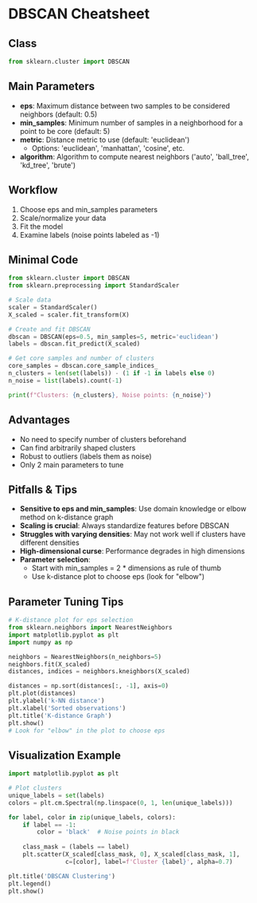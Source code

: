 # DBSCAN Cheatsheet

## Class
```python
from sklearn.cluster import DBSCAN
```

## Main Parameters
- **eps**: Maximum distance between two samples to be considered neighbors (default: 0.5)
- **min_samples**: Minimum number of samples in a neighborhood for a point to be core (default: 5)
- **metric**: Distance metric to use (default: 'euclidean')
  - Options: 'euclidean', 'manhattan', 'cosine', etc.
- **algorithm**: Algorithm to compute nearest neighbors ('auto', 'ball_tree', 'kd_tree', 'brute')

## Workflow
1. Choose eps and min_samples parameters
2. Scale/normalize your data
3. Fit the model
4. Examine labels (noise points labeled as -1)

## Minimal Code
```python
from sklearn.cluster import DBSCAN
from sklearn.preprocessing import StandardScaler

# Scale data
scaler = StandardScaler()
X_scaled = scaler.fit_transform(X)

# Create and fit DBSCAN
dbscan = DBSCAN(eps=0.5, min_samples=5, metric='euclidean')
labels = dbscan.fit_predict(X_scaled)

# Get core samples and number of clusters
core_samples = dbscan.core_sample_indices_
n_clusters = len(set(labels)) - (1 if -1 in labels else 0)
n_noise = list(labels).count(-1)

print(f"Clusters: {n_clusters}, Noise points: {n_noise}")
```

## Advantages
- No need to specify number of clusters beforehand
- Can find arbitrarily shaped clusters
- Robust to outliers (labels them as noise)
- Only 2 main parameters to tune

## Pitfalls & Tips
- **Sensitive to eps and min_samples**: Use domain knowledge or elbow method on k-distance graph
- **Scaling is crucial**: Always standardize features before DBSCAN
- **Struggles with varying densities**: May not work well if clusters have different densities
- **High-dimensional curse**: Performance degrades in high dimensions
- **Parameter selection**: 
  - Start with min_samples = 2 * dimensions as rule of thumb
  - Use k-distance plot to choose eps (look for "elbow")

## Parameter Tuning Tips
```python
# K-distance plot for eps selection
from sklearn.neighbors import NearestNeighbors
import matplotlib.pyplot as plt
import numpy as np

neighbors = NearestNeighbors(n_neighbors=5)
neighbors.fit(X_scaled)
distances, indices = neighbors.kneighbors(X_scaled)

distances = np.sort(distances[:, -1], axis=0)
plt.plot(distances)
plt.ylabel('k-NN distance')
plt.xlabel('Sorted observations')
plt.title('K-distance Graph')
plt.show()
# Look for "elbow" in the plot to choose eps
```

## Visualization Example
```python
import matplotlib.pyplot as plt

# Plot clusters
unique_labels = set(labels)
colors = plt.cm.Spectral(np.linspace(0, 1, len(unique_labels)))

for label, color in zip(unique_labels, colors):
    if label == -1:
        color = 'black'  # Noise points in black
    
    class_mask = (labels == label)
    plt.scatter(X_scaled[class_mask, 0], X_scaled[class_mask, 1],
                c=[color], label=f'Cluster {label}', alpha=0.7)

plt.title('DBSCAN Clustering')
plt.legend()
plt.show()
```
